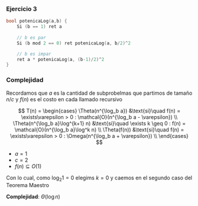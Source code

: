 ### Ejercicio 3

```c++
bool potenicaLog(a,b) {
    Si (b == 1) ret a
    
    // b es par
    Si (b mod 2 == 0) ret potenicaLog(a, b/2)^2

    // b es impar
    ret a * potenicaLog(a, (b-1)/2)^2
}
```


### Complejidad

Recordamos que $a$ es la cantidad de subprobelmas que partimos de tamaño $n/c$ y $f(n)$ es el costo en cada llamado recursivo

$$
T(n) = \begin{cases}
\Theta(n^{\log_b a}) &\text{si}\quad f(n) = \exists\varepsilon > 0 : \mathcal{O}(n^{\log_b a - \varepsilon}) \\
\Theta(n^{\log_b a}\log^{k+1} n) &\text{si}\quad \exists k \geq 0 : f(n) = \mathcal{O}(n^{\log_b a}\log^k n) \\
\Theta(f(n)) &\text{si}\quad f(n) = \exists\varepsilon > 0 : \Omega(n^{\log_b a + \varepsilon}) \\
\end{cases}
$$

- $a = 1$
- $c = 2$
- $f(n) \subseteq O(1)$

Con lo cual, como $\log_2 1 = 0$ elegims $k = 0$ y caemos en el segundo caso del Teorema Maestro

**Complejidad**: $\Theta(\log n)$
